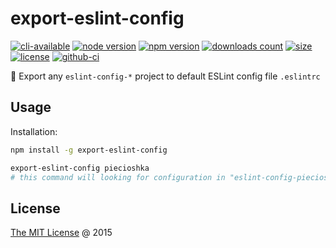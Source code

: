 # export-eslint-config

[![cli-available](https://badgen.net/static/cli/available/?icon=terminal)](https://runkit.com/npm/export-eslint-config)
[![node version](https://img.shields.io/node/v/export-eslint-config.svg)](https://www.npmjs.com/package/export-eslint-config)
[![npm version](https://badge.fury.io/js/export-eslint-config.svg)](https://badge.fury.io/js/export-eslint-config)
[![downloads count](https://img.shields.io/npm/dt/export-eslint-config.svg)](https://www.npmjs.com/package/export-eslint-config)
[![size](https://packagephobia.com/badge?p=export-eslint-config)](https://packagephobia.com/result?p=export-eslint-config)
[![license](https://img.shields.io/npm/l/export-eslint-config.svg)](https://piecioshka.mit-license.org)
[![github-ci](https://github.com/piecioshka/export-eslint-config/actions/workflows/testing.yml/badge.svg)](https://github.com/piecioshka/export-eslint-config/actions/workflows/testing.yml)

🔨 Export any `eslint-config-*` project to default ESLint config file `.eslintrc`

## Usage

Installation:

```bash
npm install -g export-eslint-config
```

```bash
export-eslint-config piecioshka
# this command will looking for configuration in "eslint-config-piecioshka"
```

## License

[The MIT License](https://piecioshka.mit-license.org) @ 2015
